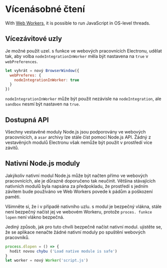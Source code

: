 # Vícenásobné čtení

With [Web Workers][web-workers], it is possible to run JavaScript in OS-level threads.

## Vícezávitové uzly

Je možné použít uzel. s funkce ve webových pracovnících Electronu, udělat tak, aby volba `nodeIntegrationInWorker` měla být nastavena na `true` v `webPreferences`.

```javascript
let vyhrát = nový BrowserWindow({
  webPreferes: {
    nodeIntegrationInWorker: true
  }
})
```

`nodeIntegrationInWorker` může být použit nezávisle na `nodeIntegration`, ale `sandbox` nesmí být nastaven na `true`.

## Dostupná API

Všechny vestavěné moduly Node.js jsou podporovány ve webových pracovnících, a `asar` archivy lze stále číst pomocí Node.js API. Žádný z vestavěných modulů Electronu však nemůže být použit v prostředí více závitů.

## Nativní Node.js moduly

Jakýkoliv nativní modul Node.js může být načten přímo ve webových pracovnících, ale je důrazně doporučeno tak neučinit. Většina stávajících nativních modulů byla napsána za předpokladu, že prostředí s jedním závitem bude používáno ve Web Workers povede k pádům a poškození paměti.

Všimněte si, že i v případě nativního uzlu. s modul je bezpečný vlákna, stále není bezpečný načíst jej ve webovém Workeru, protože `proces. funkce lopen` není vlákno bezpečná.

Jediný způsob, jak pro tuto chvíli bezpečně načíst nativní modul. ujistěte se, že se aplikace nenačte žádné nativní moduly po spuštění webových pracovníků.

```javascript
process.dlopen = () => {
  hodit novou chybu ('Load native module is safe')
}
let worker = nový Worker('script.js')
```

[web-workers]: https://developer.mozilla.org/en/docs/Web/API/Web_Workers_API/Using_web_workers
